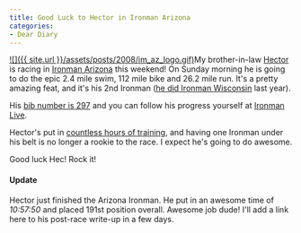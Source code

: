 ```yaml
---
title: Good Luck to Hector in Ironman Arizona
categories:
- Dear Diary
---
```


[![]({{ site.url }}/assets/posts/2008/im_az_logo.gif)](http://www.ironmanarizona.com/)My brother-in-law [Hector](http://www.iwilltri.com/) is racing in [Ironman Arizona](http://www.ironmanarizona.com/) this weekend!
On Sunday morning he is going to do the epic 2.4 mile swim, 112 mile bike and 26.2 mile run. It's a pretty amazing feat, and it's his 2nd Ironman ([he did Ironman Wisconsin](http://iwilltri.com/2007/09/ironman-race-report/) last year).

His [bib number is 297](http://ironmanlive.com/events/ironman/arizona) and you can follow his progress yourself at [Ironman Live](http://www.ironmanlive.com/).

Hector's put in [countless hours of training](http://iwilltri.com/tag/ironman-arizona/), and having one Ironman under his belt is no longer a rookie to the race. I expect he's going to do awesome.

Good luck Hec! Rock it!

#### Update

Hector just finished the Arizona Ironman. He put in an awesome time of _10:57:50_ and placed 191st position overall. Awesome job dude! I'll add a link here to his post-race write-up in a few days.
